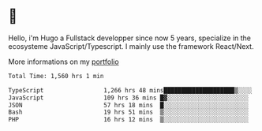 # 👋 

Hello, i'm Hugo a Fullstack developper since now 5 years, specialize in the ecosysteme JavaScript/Typescript. I mainly use the framework React/Next.

More informations on my [portfolio](https://hcampos.fr)

<!--START_SECTION:waka-->

```txt
Total Time: 1,560 hrs 1 min

TypeScript                 1,266 hrs 48 mins████████████████████▒░░░░   81.20 %
JavaScript                 109 hrs 36 mins █▓░░░░░░░░░░░░░░░░░░░░░░░   07.03 %
JSON                       57 hrs 18 mins  █░░░░░░░░░░░░░░░░░░░░░░░░   03.67 %
Bash                       19 hrs 51 mins  ▒░░░░░░░░░░░░░░░░░░░░░░░░   01.27 %
PHP                        16 hrs 12 mins  ▒░░░░░░░░░░░░░░░░░░░░░░░░   01.04 %
```

<!--END_SECTION:waka-->
